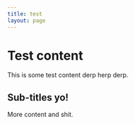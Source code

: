 ```yaml
---
title: test
layout: page 
---
```


# Test content

This is some test content derp herp derp.

## Sub-titles yo!

More content and shit.
